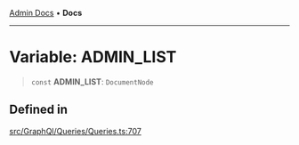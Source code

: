 [Admin Docs](/) • **Docs**

***

# Variable: ADMIN\_LIST

> `const` **ADMIN\_LIST**: `DocumentNode`

## Defined in

[src/GraphQl/Queries/Queries.ts:707](https://github.com/PalisadoesFoundation/talawa-admin/blob/main/src/GraphQl/Queries/Queries.ts#L707)
